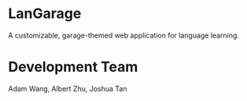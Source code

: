# LanGarage
A customizable, garage-themed web application for language learning.

# Development Team
Adam Wang, Albert Zhu, Joshua Tan
